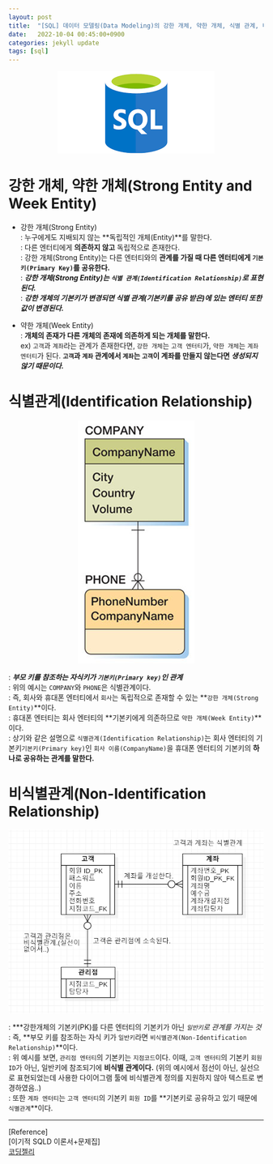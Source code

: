 ```yaml
---
layout: post
title:  "[SQL] 데이터 모델링(Data Modeling)의 강한 개체, 약한 개체, 식별 관계, 비식별 관계"
date:   2022-10-04 00:45:00+0900
categories: jekyll update
tags: [sql]
---
```

<p align="center"><img src="/assets/img/blog/정보/SQL.png"></p>

# 강한 개체, 약한 개체(Strong Entity and Week Entity)
- 강한 개체(Strong Entity)  
: 누구에게도 지배되지 않는 **독립적인 개체(Entity)**를 말한다.  
: 다른 엔터티에게 **의존하지 않고** 독립적으로 존재한다.  
: 강한 개체(Strong Entity)는 다른 엔터티와의 **관계를 가질 때 다른 엔터티에게 `기본키(Primary Key)`를 공유한다.**  
: ***강한 개체(Strong Entity)는 `식별 관계(Identification Relationship)`로 표현된다.***  
: ***강한 개체의 기본키가 변경되면 식별 관계(기본키를 공유 받은)에 있는 엔터티 또한 값이 변경된다.***  
  
- 약한 개체(Week Entity)  
: **개체의 존재가 다른 개체의 존재에 의존하게 되는 개체를 말한다.**  
ex) `고객`과 `계좌`라는 관계가 존재한다면, `강한 개체`는 `고객 엔터티`가, `약한 개체`는 `계좌 엔터티`가 된다. **`고객`과 `계좌` 관계에서 `계좌`는 `고객`이 계좌를 만들지 않는다면 *생성되지 않기 때문이다.***  

# 식별관계(Identification Relationship)
<p align="center"><img src="/assets/img/blog/정보/식별관계.png"></p>

 : ***부모 키를 참조하는 자식키가 `기본키(Primary key)`인 관계***  
 : 위의 예시는 `COMPANY`와 `PHONE`은 식별관계이다.  
 : 즉, 회사와 휴대폰 엔터티에서 `회사`는 독립적으로 존재할 수 있는 **`강한 개체(Strong Entity)`**이다.  
 : 휴대폰 엔터티는 회사 엔터티의 **기본키에게 의존하므로 `약한 개체(Week Entity)`**이다.  
 : 상기와 같은 설명으로 `식별관계(Identification Relationship)`는 회사 엔터티의 기본키`기본키(Primary key)`인 `회사 이름(CompanyName)`을 휴대폰 엔터티의 기본키의 **하나로 공유하는 관계를 말한다.**  
  
# 비식별관계(Non-Identification Relationship)
<p align="center"><img src="/assets/img/blog/정보/비식별관계.png"></p>
  
 : ***강한개체의 기본키(PK)를 다른 엔터티의 기본키가 아닌 *`일반키`*로 관계를 가지는 것**  
 : 즉, **부모 키를 참조하는 자식 키가 `일반키`라면 `비식별관계(Non-Identification Relationship)`**이다.  
 : 위 예시를 보면, `관리점 엔터티`의 기본키는 `지점코드`이다. 이때, `고객 엔터티`의 기본키 `회원 ID`가 아닌, 일반키에 참조되기에 **비식별 관계이다.** (위의 예시에서 점선이 아닌, 실선으로 표현되었는데 사용한 다이어그램 툴에 비식별관계 정의를 지원하지 않아 텍스트로 변경하였음..)  
 : 또한 `계좌 엔터티`는 `고객 엔터티`의 기본키 `회원 ID`를 **기본키로 공유하고 있기 때문에 `식별관계`**이다.  
  
  
---  
[Reference]  
[이기적 SQLD 이론서+문제집]  
[코딩젤리](https://life-with-coding.tistory.com/153)  
